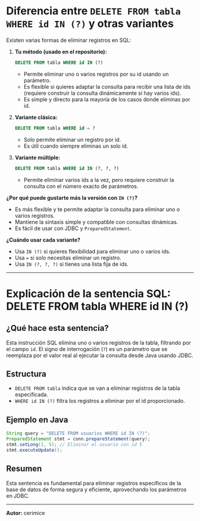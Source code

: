 # Diferencia entre `DELETE FROM tabla WHERE id IN (?)` y otras variantes

Existen varias formas de eliminar registros en SQL:

1. **Tu método (usado en el repositorio):**
   ```sql
   DELETE FROM tabla WHERE id IN (?)
   ```
   - Permite eliminar uno o varios registros por su id usando un parámetro.
   - Es flexible si quieres adaptar la consulta para recibir una lista de ids (requiere construir la consulta dinámicamente si hay varios ids).
   - Es simple y directo para la mayoría de los casos donde eliminas por id.

2. **Variante clásica:**
   ```sql
   DELETE FROM tabla WHERE id = ?
   ```
   - Solo permite eliminar un registro por id.
   - Es útil cuando siempre eliminas un solo id.

3. **Variante múltiple:**
   ```sql
   DELETE FROM tabla WHERE id IN (?, ?, ?)
   ```
   - Permite eliminar varios ids a la vez, pero requiere construir la consulta con el número exacto de parámetros.

**¿Por qué puede gustarte más la versión con `IN (?)`?**
- Es más flexible y te permite adaptar la consulta para eliminar uno o varios registros.
- Mantiene la sintaxis simple y compatible con consultas dinámicas.
- Es fácil de usar con JDBC y `PreparedStatement`.

**¿Cuándo usar cada variante?**
- Usa `IN (?)` si quieres flexibilidad para eliminar uno o varios ids.
- Usa `=` si solo necesitas eliminar un registro.
- Usa `IN (?, ?, ?)` si tienes una lista fija de ids.

---

# Explicación de la sentencia SQL: DELETE FROM tabla WHERE id IN (?)

## ¿Qué hace esta sentencia?
Esta instrucción SQL elimina uno o varios registros de la tabla, filtrando por el campo `id`. El signo de interrogación (`?`) es un parámetro que se reemplaza por el valor real al ejecutar la consulta desde Java usando JDBC.

## Estructura
- `DELETE FROM tabla` indica que se van a eliminar registros de la tabla especificada.
- `WHERE id IN (?)` filtra los registros a eliminar por el id proporcionado.

## Ejemplo en Java
```java
String query = "DELETE FROM usuarios WHERE id IN (?)";
PreparedStatement stmt = conn.prepareStatement(query);
stmt.setLong(1, 5); // Eliminar el usuario con id 5
stmt.executeUpdate();
```

## Resumen
Esta sentencia es fundamental para eliminar registros específicos de la base de datos de forma segura y eficiente, aprovechando los parámetros en JDBC.

---

**Autor:** cerimice
